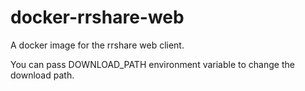 # docker-rrshare-web
A docker image for the rrshare web client.

You can pass DOWNLOAD_PATH environment variable to change the download path.
